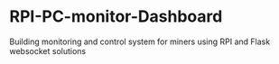 # RPI-PC-monitor-Dashboard
Building monitoring and control system for miners using RPI and Flask websocket solutions
